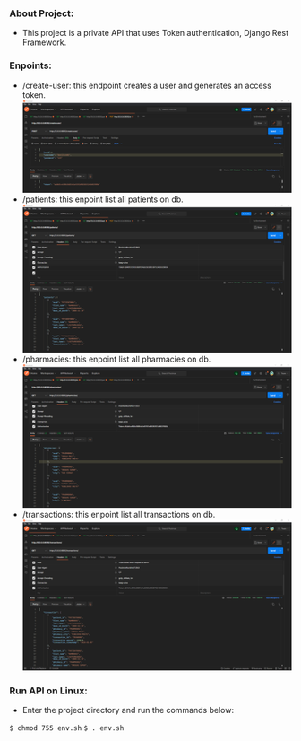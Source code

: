 ### About Project: 
- This project is a private API that uses Token authentication, Django Rest Framework. 

### Enpoints:

- /create-user: this endpoint creates a user and generates an access token.
![](https://github.com/benilton02/logia/blob/main/logia/asset/logia_create_user.png)
- /patients: this enpoint list all patients on db.
![](https://github.com/benilton02/logia/blob/main/logia/asset/logia_patients.png)
- /pharmacies:  this enpoint list all pharmacies on db.
![](https://github.com/benilton02/logia/blob/main/logia/asset/logia_pharmacies.png)
- /transactions: this enpoint list all transactions on db.
![](https://github.com/benilton02/logia/blob/main/logia/asset/logia_transactions.png)

### Run API on Linux:
- Enter the project directory and run the commands below:

`$ chmod 755 env.sh`
`$ . env.sh`

